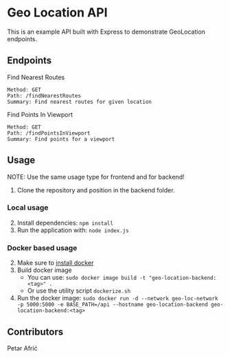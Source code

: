 # Geo Location API

This is an example API built with Express to demonstrate GeoLocation endpoints.

## Endpoints
Find Nearest Routes

    Method: GET
    Path: /findNearestRoutes
    Summary: Find nearest routes for given location

Find Points In Viewport

    Method: GET
    Path: /findPointsInViewport
    Summary: Find points for a viewport

## Usage

NOTE: Use the same usage type for frontend and for backend!

1. Clone the repository and position in the backend folder.

### Local usage

2. Install dependencies: `npm install`
3. Run the application with: `node index.js`

### Docker based usage

2. Make sure to [install docker](https://docs.docker.com/engine/install/)
3. Build docker image
   - You can use: `sudo docker image build -t "geo-location-backend:<tag>" .`
   - Or use the utility script `dockerize.sh`
4. Run the docker image: `sudo docker run -d --network geo-loc-network -p 5000:5000 -e BASE_PATH=/api --hostname geo-location-backend geo-location-backend:<tag>`

## Contributors

Petar Afrić